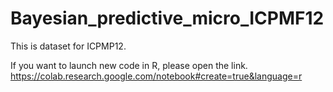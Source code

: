# Bayesian_predictive_micro_ICPMF12

This is dataset for ICPMP12.

If you want to launch new code in R, please open the link.
https://colab.research.google.com/notebook#create=true&language=r

